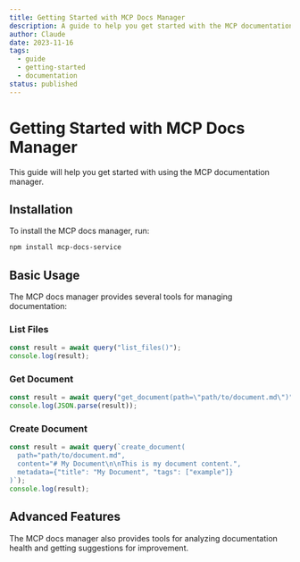 ```yaml
---
title: Getting Started with MCP Docs Manager
description: A guide to help you get started with the MCP documentation manager
author: Claude
date: 2023-11-16
tags:
  - guide
  - getting-started
  - documentation
status: published
---
```


# Getting Started with MCP Docs Manager

This guide will help you get started with using the MCP documentation manager.

## Installation

To install the MCP docs manager, run:

```bash
npm install mcp-docs-service
```

## Basic Usage

The MCP docs manager provides several tools for managing documentation:

### List Files

```javascript
const result = await query("list_files()");
console.log(result);
```

### Get Document

```javascript
const result = await query("get_document(path=\"path/to/document.md\")");
console.log(JSON.parse(result));
```

### Create Document

```javascript
const result = await query(`create_document(
  path="path/to/document.md",
  content="# My Document\n\nThis is my document content.",
  metadata={"title": "My Document", "tags": ["example"]}
)`);
console.log(result);
```

## Advanced Features

The MCP docs manager also provides tools for analyzing documentation health and getting suggestions for improvement.